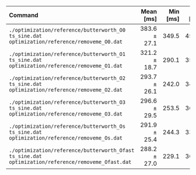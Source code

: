 | Command | Mean [ms] | Min [ms] | Max [ms] | Relative |
|:---|---:|---:|---:|---:|
| `./optimization/reference/butterworth_O0 ts_sine.dat optimization/reference/removeme_O0.dat` | 383.6 ± 27.1 | 349.5 | 455.5 | 1.33 ± 0.16 |
| `./optimization/reference/butterworth_O1 ts_sine.dat optimization/reference/removeme_O1.dat` | 321.2 ± 18.7 | 290.1 | 350.8 | 1.11 ± 0.12 |
| `./optimization/reference/butterworth_O2 ts_sine.dat optimization/reference/removeme_O2.dat` | 293.7 ± 26.1 | 242.0 | 344.8 | 1.02 ± 0.13 |
| `./optimization/reference/butterworth_O3 ts_sine.dat optimization/reference/removeme_O3.dat` | 296.6 ± 29.5 | 253.5 | 367.2 | 1.03 ± 0.14 |
| `./optimization/reference/butterworth_Os ts_sine.dat optimization/reference/removeme_Os.dat` | 291.9 ± 25.4 | 244.3 | 332.6 | 1.01 ± 0.13 |
| `./optimization/reference/butterworth_Ofast ts_sine.dat optimization/reference/removeme_Ofast.dat` | 288.2 ± 27.0 | 229.1 | 362.4 | 1.00 |
